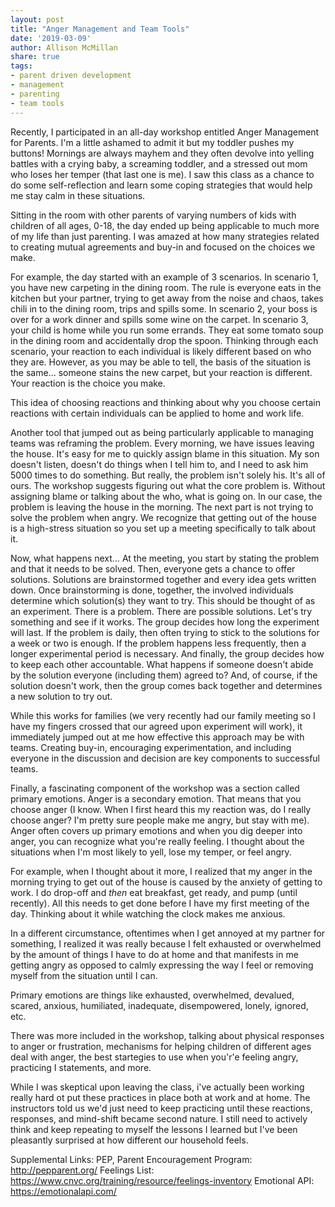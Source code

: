 ```yaml
---
layout: post
title: "Anger Management and Team Tools"
date: '2019-03-09'
author: Allison McMillan
share: true
tags:
- parent driven development
- management
- parenting
- team tools
---
```


Recently, I participated in an all-day workshop entitled Anger Management for Parents. I'm a little ashamed to admit it but my toddler pushes my buttons! Mornings are always mayhem and they often devolve into yelling battles with a crying baby, a screaming toddler, and a stressed out mom who loses her temper (that last one is me). I saw this class as a chance to do some self-reflection and learn some coping strategies that would help me stay calm in these situations.

Sitting in the room with other parents of varying numbers of kids with children of all ages, 0-18, the day ended up being applicable to much more of my life than just parenting. I was amazed at how many strategies related to creating mutual agreements and buy-in and focused on the choices we make.

For example, the day started with an example of 3 scenarios. In scenario 1, you have new carpeting in the dining room. The rule is everyone eats in the kitchen but your partner, trying to get away from the noise and chaos, takes chili in to the dining room, trips and spills some. In scenario 2, your boss is over for a work dinner and spills some wine on the carpet. In scenario 3, your child is home while you run some errands. They eat some tomato soup in the dining room and accidentally drop the spoon. Thinking through each scenario, your reaction to each individual is likely different based on who they are. However, as you may be able to tell, the basis of the situation is the same... someone stains the new carpet, but your reaction is different. Your reaction is the choice you make.

This idea of choosing reactions and thinking about why you choose certain reactions with certain individuals can be applied to home and work life.

Another tool that jumped out as being particularly applicable to managing teams was reframing the problem. Every morning, we have issues leaving the house. It's easy for me to quickly assign blame in this situation. My son doesn't listen, doesn't do things when I tell him to, and I need to ask him 5000 times to do something. But really, the problem isn't solely his. It's all of ours. The workshop suggests figuring out what the core problem is. Without assigning blame or talking about the who, what is going on. In our case, the problem is leaving the house in the morning. The next part is not trying to solve the problem when angry. We recognize that getting out of the house is a high-stress situation so you set up a meeting specifically to talk about it.

Now, what happens next...
At the meeting, you start by stating the problem and that it needs to be solved. Then, everyone gets a chance to offer solutions. Solutions are brainstormed together and every idea gets written down. Once brainstorming is done, together, the involved individuals determine which solution(s) they want to try. This should be thought of as an experiment. There is a problem. There are possible solutions. Let's try something and see if it works. The group decides how long the experiment will last. If the problem is daily, then often trying to stick to the solutions for a week or two is enough. If the problem happens less frequently, then a longer experimental period is necessary. And finally, the group decides how to keep each other accountable. What happens if someone doesn't abide by the solution everyone (including them) agreed to? And, of course, if the solution doesn't work, then the group comes back together and determines a new solution to try out.

While this works for families (we very recently had our family meeting so I have my fingers crossed that our agreed upon experiment will work), it immediately jumped out at me how effective this approach may be with teams. Creating buy-in, encouraging experimentation, and including everyone in the discussion and decision are key components to successful teams.

Finally, a fascinating component of the workshop was a section called primary emotions. Anger is a secondary emotion. That means that you choose anger (I know. When I first heard this my reaction was, do I really choose anger? I'm pretty sure people make me angry, but stay with me). Anger often covers up primary emotions and when you dig deeper into anger, you can recognize what you're really feeling. I thought about the situations when I'm most likely to yell, lose my temper, or feel angry.

For example, when I thought about it more, I realized that my anger in the morning trying to get out of the house is caused by the anxiety of getting to work. I do drop-off and _then_ eat breakfast, get ready, and pump (until recently). All this needs to get done before I have my first meeting of the day. Thinking about it while watching the clock makes me anxious.

In a different circumstance, oftentimes when I get annoyed at my partner for something, I realized it was really because I felt exhausted or overwhelmed by the amount of things I have to do at home and that manifests in me getting angry as opposed to calmly expressing the way I feel or removing myself from the situation until I can.

Primary emotions are things like exhausted, overwhelmed, devalued, scared, anxious, humiliated, inadequate, disempowered, lonely, ignored, etc.

There was more included in the workshop, talking about physical responses to anger or frustration, mechanisms for helping children of different ages deal with anger, the best startegies to use when you'r'e feeling angry, practicing I statements, and more.

While I was skeptical upon leaving the class, i've actually been working really hard ot put these practices in place both at work and at home. The instructors told us we'd just need to keep practicing until these reactions, responses, and mind-shift became second nature. I still need to actively think and keep repeating to myself the lessons I learned but I've been pleasantly surprised at how different our household feels.

Supplemental Links:
PEP, Parent Encouragement Program: http://pepparent.org/
Feelings List: https://www.cnvc.org/training/resource/feelings-inventory
Emotional API: https://emotionalapi.com/
